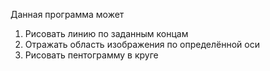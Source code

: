 Данная программа может
1. Рисовать линию по заданным концам
2. Отражать область изображения по определённой оси
3. Рисовать пентограмму в круге
